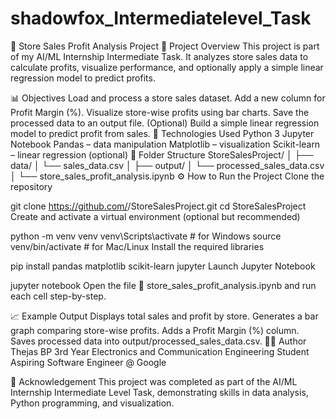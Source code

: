 # shadowfox_Intermediatelevel_Task
🏪 Store Sales Profit Analysis Project
🎯 Project Overview
This project is part of my AI/ML Internship Intermediate Task.
It analyzes store sales data to calculate profits, visualize performance, and optionally apply a simple linear regression model to predict profits.

📊 Objectives
Load and process a store sales dataset.
Add a new column for Profit Margin (%).
Visualize store-wise profits using bar charts.
Save the processed data to an output file.
(Optional) Build a simple linear regression model to predict profit from sales.
🧠 Technologies Used
Python 3
Jupyter Notebook
Pandas – data manipulation
Matplotlib – visualization
Scikit-learn – linear regression (optional)
📁 Folder Structure
StoreSalesProject/
│
├── data/
│   └── sales_data.csv
│
├── output/
│   └── processed_sales_data.csv
│
└── store_sales_profit_analysis.ipynb
⚙️ How to Run the Project
Clone the repository

git clone https://github.com/<your-username>/StoreSalesProject.git
cd StoreSalesProject
Create and activate a virtual environment (optional but recommended)

python -m venv venv
venv\Scripts\activate   # for Windows
source venv/bin/activate  # for Mac/Linux
Install the required libraries

pip install pandas matplotlib scikit-learn jupyter
Launch Jupyter Notebook

jupyter notebook
Open the file
📘 store_sales_profit_analysis.ipynb
and run each cell step-by-step.

📈 Example Output
Displays total sales and profit by store.
Generates a bar graph comparing store-wise profits.
Adds a Profit Margin (%) column.
Saves processed data into output/processed_sales_data.csv.
👩‍💻 Author
Thejas BP
3rd Year Electronics and Communication Engineering Student
Aspiring Software Engineer @ Google

🌟 Acknowledgement
This project was completed as part of the AI/ML Internship Intermediate Level Task,
demonstrating skills in data analysis, Python programming, and visualization.
